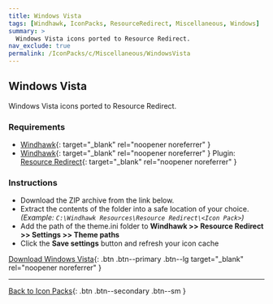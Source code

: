 ```yaml
---
title: Windows Vista
tags: [Windhawk, IconPacks, ResourceRedirect, Miscellaneous, Windows]
summary: >
  Windows Vista icons ported to Resource Redirect.
nav_exclude: true
permalink: /IconPacks/c/Miscellaneous/WindowsVista
---
```


## Windows Vista
Windows Vista icons ported to Resource Redirect.

<!-- 
[![Preview](https://gitlab.com/the-back-room/windhawk/resource-redirect/windows-series/windows-vista/-/raw/main/Extras/Preview.bmp)](https://gitlab.com/the-back-room/windhawk/resource-redirect/windows-series/windows-vista/-/raw/main/Extras/Preview.bmp){: target="_blank" rel="noopener noreferrer" }
-->

### Requirements

- [Windhawk](https://windhawk.net/){: target="_blank" rel="noopener noreferrer" }
- [Windhawk](https://windhawk.net/){: target="_blank" rel="noopener noreferrer" } Plugin: [Resource Redirect](https://windhawk.net/mods/icon-resource-redirect){: target="_blank" rel="noopener noreferrer" }

### Instructions

 - Download the ZIP archive from the link below.
 - Extract the contents of the folder into a safe location of your choice. *(Example: `C:\Windhawk Resources\Resource Redirect\<Icon Pack>`)*
 - Add the path of the theme.ini folder to **Windhawk >> Resource Redirect >> Settings >> Theme paths**
 - Click the **Save settings** button and refresh your icon cache

[Download Windows Vista](https://gitlab.com/the-back-room/windhawk/resource-redirect/windows-series/windows-vista/-/archive/main/windows-vista-main.zip){: .btn .btn--primary .btn--lg target="_blank" rel="noopener noreferrer" }

---

[Back to Icon Packs](/IconPacks){: .btn .btn--secondary .btn--sm }